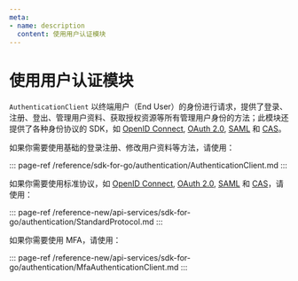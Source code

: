 ```yaml
---
meta:
- name: description
  content: 使用用户认证模块
---
```


# 使用用户认证模块

<LastUpdated/>


`AuthenticationClient` 以终端用户（End User）的身份进行请求，提供了登录、注册、登出、管理用户资料、获取授权资源等所有管理用户身份的方法；此模块还提供了各种身份协议的 SDK，如 [OpenID Connect](/guides/federation/oidc.md), [OAuth 2.0](/guides/federation/oauth.md), [SAML](/guides/federation/saml.md) 和 [CAS](/guides/federation/cas.md)。

如果你需要使用基础的登录注册、修改用户资料等方法，请使用：

::: page-ref /reference/sdk-for-go/authentication/AuthenticationClient.md
:::

如果你需要使用标准协议，如 [OpenID Connect](/guides/federation/oidc.md), [OAuth 2.0](/guides/federation/oauth.md), [SAML](/guides/federation/saml.md) 和 [CAS](/guides/federation/cas.md)，请使用：

::: page-ref /reference-new/api-services/sdk-for-go/authentication/StandardProtocol.md
:::

如果你需要使用 MFA，请使用：

::: page-ref /reference-new/api-services/sdk-for-go/authentication/MfaAuthenticationClient.md
:::
